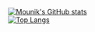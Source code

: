 [![Mounik's GitHub stats](https://github-readme-stats.vercel.app/api?username=Mounik&theme=radical)](https://github.com/Mounik/Stat)\
[![Top Langs](https://github-readme-stats.vercel.app/api/top-langs/?username=Mounik&layout=compact)](https://github.com/Mounik/Stat)
